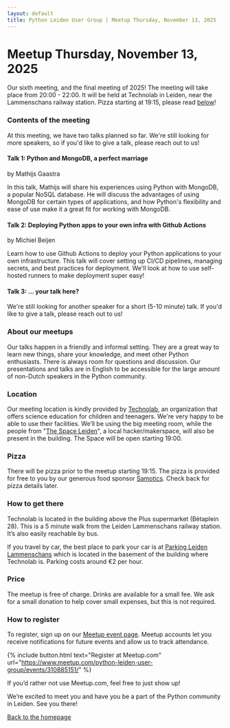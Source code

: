 ```yaml
---
layout: default
title: Python Leiden User Group | Meetup Thursday, November 13, 2025
---
```


# Meetup Thursday, November 13, 2025

Our sixth meeting, and the final meeting of 2025! The meeting will take place from 20:00 - 22:00. It will be held at
Technolab in Leiden, near the Lammenschans railway station. Pizza starting at 19:15, please read [below](#pizza)!

### Contents of the meeting

At this meeting, we have two talks planned so far. We're still looking for more speakers, so if you'd like to give a talk, please reach out to us!

#### Talk 1: Python and MongoDB, a perfect marriage

by Mathijs Gaastra

In this talk, Mathijs will share his experiences using Python with MongoDB, a popular NoSQL database. He will discuss the advantages of using MongoDB for certain types of applications, and how Python's flexibility and ease of use make it a great fit for working with MongoDB.

#### Talk 2: Deploying Python apps to your own infra with Github Actions

by Michiel Beijen

Learn how to use Github Actions to deploy your Python applications to your own infrastructure. This talk will cover setting up CI/CD pipelines, managing secrets, and best practices for deployment. We'll look at how to use self-hosted runners to make deployment super easy!

#### Talk 3: ... your talk here?

We're still looking for another speaker for a short (5-10 minute) talk. If you'd like to give a talk, please reach out to us!

### About our meetups

Our talks happen in a friendly and informal setting. They are a great way to learn new things, share your knowledge, and meet other Python enthusiasts.
There is always room for questions and discussion.
Our presentations and talks are in English to
be accessible for the large amount of non-Dutch speakers in the Python community.

### Location

Our meeting location is kindly provided by [Technolab](https://www.technolableiden.nl/), an organization that offers
science education for children and teenagers. We're very happy to be able to use their facilities.
We’ll be using the big meeting room, while the
people from "[The Space Leiden](https://spaceleiden.nl/)", a local hacker/makerspace, will also be present in the
building. The Space will be open starting 19:00.

### Pizza

There will be pizza prior to the meetup starting 19:15. The pizza is provided for free to you by our generous food sponsor [Samotics](https://www.samotics.com/).
Check back for pizza details later.

### How to get there

Technolab is located in the building above the Plus supermarket (Bètaplein 28).
This is a 5 minute walk from the Leiden Lammenschans railway station. It’s also easily reachable by bus.

If you travel by car, the best place to park your car is at [Parking Leiden Lammenschans](https://parkingleidenlammenschans.nl/)
which is located in the basement of the building where Technolab is. Parking costs around €2 per hour.

### Price

The meetup is free of charge. Drinks are available for a small fee. We ask for a small donation to help cover small expenses, but this is not required.

### How to register

To register, sign up on our [Meetup event page](https://www.meetup.com/python-leiden-user-group/events/310885151/).
Meetup accounts let you receive notifications for future events and allow us to track attendance.

{% include button.html text="Register at Meetup.com" url="https://www.meetup.com/python-leiden-user-group/events/310885151/" %}

If you’d rather not use Meetup.com, feel free to just show up!

We’re excited to meet you and have you be a part of the Python community in Leiden. See you there!

[Back to the homepage](/)
